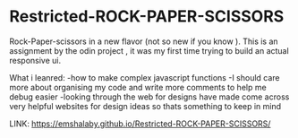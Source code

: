 # Restricted-ROCK-PAPER-SCISSORS
Rock-Paper-scissors in a new flavor (not so new if you know ).
This is an assignment by the odin project , it was my first time trying to build an actual responsive ui.

What i leanred: 
-how to make complex javascript functions
-I should care more about organising my code and write more comments to help me debug easier 
-looking through the web for designs have made come across very helpful websites for design ideas so thats something to keep in mind


LINK:  https://emshalaby.github.io/Restricted-ROCK-PAPER-SCISSORS/
